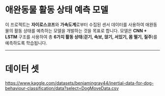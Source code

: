 # 애완동물 활동 상태 예측 모델

이 프로젝트는 **자이로스코프**와 **가속도계**로부터 수집된 센서 데이터를 사용하여 애완동물의 활동 상태를 예측하는 모델을 개발하는 것을 목표로 합니다. 모델은 **CNN + LSTM** 구조를 사용하여 총 **6가지 활동 상태**(**걷기, 속보, 앉기, 서있기, 몸 떨기, 질주**)를 예측하도록 학습됩니다.

---

# 데이터 셋

https://www.kaggle.com/datasets/benjamingray44/inertial-data-for-dog-behaviour-classification/data?select=DogMoveData.csv
